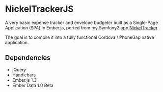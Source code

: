 NickelTrackerJS
===============

A very basic expense tracker and envelope budgeter built as a Single-Page Application (SPA) in Ember.js, ported from my Symfony2 app [NickelTracker](https://github.com/FuentesWorks/NickelTracker).

The goal is to compile it into a fully functional Cordova / PhoneGap native application.

## Dependencies

- jQuery
- Handlebars
- Ember.js 1.3
- Ember Data 1.0 Beta